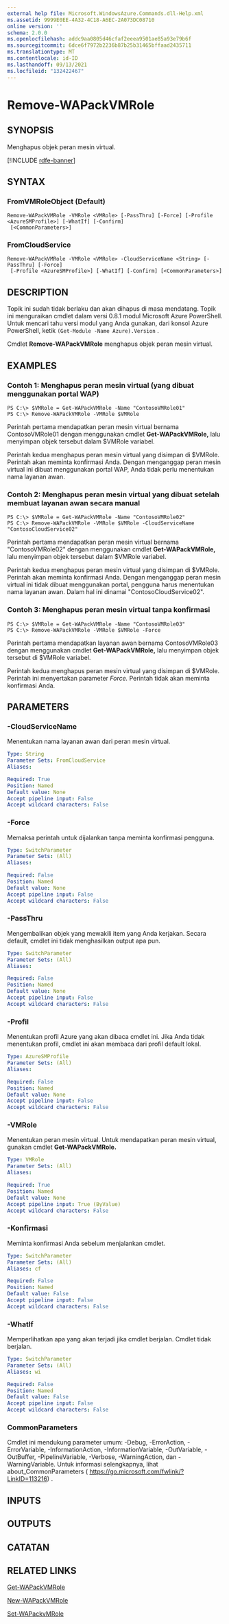 ```yaml
---
external help file: Microsoft.WindowsAzure.Commands.dll-Help.xml
ms.assetid: 9999E0EE-4A32-4C18-A6EC-2A073DC08710
online version: ''
schema: 2.0.0
ms.openlocfilehash: addc9aa0805d46cfaf2eeea9501ae85a93e79b6f
ms.sourcegitcommit: 6dce6f7972b2236b87b25b31465bffaad2435711
ms.translationtype: MT
ms.contentlocale: id-ID
ms.lasthandoff: 09/13/2021
ms.locfileid: "132422467"
---
```

# Remove-WAPackVMRole

## SYNOPSIS
Menghapus objek peran mesin virtual.

[!INCLUDE [rdfe-banner](../../includes/rdfe-banner.md)]

## SYNTAX

### FromVMRoleObject (Default)
```
Remove-WAPackVMRole -VMRole <VMRole> [-PassThru] [-Force] [-Profile <AzureSMProfile>] [-WhatIf] [-Confirm]
 [<CommonParameters>]
```

### FromCloudService
```
Remove-WAPackVMRole -VMRole <VMRole> -CloudServiceName <String> [-PassThru] [-Force]
 [-Profile <AzureSMProfile>] [-WhatIf] [-Confirm] [<CommonParameters>]
```

## DESCRIPTION
Topik ini sudah tidak berlaku dan akan dihapus di masa mendatang.
Topik ini menguraikan cmdlet dalam versi 0.8.1 modul Microsoft Azure PowerShell.
Untuk mencari tahu versi modul yang Anda gunakan, dari konsol Azure PowerShell, ketik `(Get-Module -Name Azure).Version` .

Cmdlet **Remove-WAPackVMRole** menghapus objek peran mesin virtual.

## EXAMPLES

### Contoh 1: Menghapus peran mesin virtual (yang dibuat menggunakan portal WAP)
```
PS C:\> $VMRole = Get-WAPackVMRole -Name "ContosoVMRole01"
PS C:\> Remove-WAPackVMRole -VMRole $VMRole
```

Perintah pertama mendapatkan peran mesin virtual bernama ContosoVMRole01 dengan menggunakan cmdlet **Get-WAPackVMRole,** lalu menyimpan objek tersebut dalam $VMRole variabel.

Perintah kedua menghapus peran mesin virtual yang disimpan di $VMRole.
Perintah akan meminta konfirmasi Anda. Dengan menganggap peran mesin virtual ini dibuat menggunakan portal WAP, Anda tidak perlu menentukan nama layanan awan.

### Contoh 2: Menghapus peran mesin virtual yang dibuat setelah membuat layanan awan secara manual
```
PS C:\> $VMRole = Get-WAPackVMRole -Name "ContosoVMRole02"
PS C:\> Remove-WAPackVMRole -VMRole $VMRole -CloudServiceName "ContosoCloudService02"
```

Perintah pertama mendapatkan peran mesin virtual bernama "ContosoVMRole02" dengan menggunakan cmdlet **Get-WAPackVMRole,** lalu menyimpan objek tersebut dalam $VMRole variabel.

Perintah kedua menghapus peran mesin virtual yang disimpan di $VMRole.
Perintah akan meminta konfirmasi Anda.
Dengan menganggap peran mesin virtual ini tidak dibuat menggunakan portal, pengguna harus menentukan nama layanan awan.
Dalam hal ini dinamai "ContosoCloudService02".

### Contoh 3: Menghapus peran mesin virtual tanpa konfirmasi
```
PS C:\> $VMRole = Get-WAPackVMRole -Name "ContosoVMRole03"
PS C:\> Remove-WAPackVMRole -VMRole $VMRole -Force
```

Perintah pertama mendapatkan layanan awan bernama ContosoVMRole03 dengan menggunakan cmdlet **Get-WAPackVMRole,** lalu menyimpan objek tersebut di $VMRole variabel.

Perintah kedua menghapus peran mesin virtual yang disimpan di $VMRole.
Perintah ini menyertakan parameter *Force.*
Perintah tidak akan meminta konfirmasi Anda.

## PARAMETERS

### -CloudServiceName
Menentukan nama layanan awan dari peran mesin virtual.

```yaml
Type: String
Parameter Sets: FromCloudService
Aliases:

Required: True
Position: Named
Default value: None
Accept pipeline input: False
Accept wildcard characters: False
```

### -Force
Memaksa perintah untuk dijalankan tanpa meminta konfirmasi pengguna.

```yaml
Type: SwitchParameter
Parameter Sets: (All)
Aliases:

Required: False
Position: Named
Default value: None
Accept pipeline input: False
Accept wildcard characters: False
```

### -PassThru
Mengembalikan objek yang mewakili item yang Anda kerjakan.
Secara default, cmdlet ini tidak menghasilkan output apa pun.

```yaml
Type: SwitchParameter
Parameter Sets: (All)
Aliases:

Required: False
Position: Named
Default value: None
Accept pipeline input: False
Accept wildcard characters: False
```

### -Profil
Menentukan profil Azure yang akan dibaca cmdlet ini.
Jika Anda tidak menentukan profil, cmdlet ini akan membaca dari profil default lokal.

```yaml
Type: AzureSMProfile
Parameter Sets: (All)
Aliases:

Required: False
Position: Named
Default value: None
Accept pipeline input: False
Accept wildcard characters: False
```

### -VMRole
Menentukan peran mesin virtual.
Untuk mendapatkan peran mesin virtual, gunakan cmdlet **Get-WAPackVMRole.**

```yaml
Type: VMRole
Parameter Sets: (All)
Aliases:

Required: True
Position: Named
Default value: None
Accept pipeline input: True (ByValue)
Accept wildcard characters: False
```

### -Konfirmasi
Meminta konfirmasi Anda sebelum menjalankan cmdlet.

```yaml
Type: SwitchParameter
Parameter Sets: (All)
Aliases: cf

Required: False
Position: Named
Default value: False
Accept pipeline input: False
Accept wildcard characters: False
```

### -WhatIf
Memperlihatkan apa yang akan terjadi jika cmdlet berjalan.
Cmdlet tidak berjalan.

```yaml
Type: SwitchParameter
Parameter Sets: (All)
Aliases: wi

Required: False
Position: Named
Default value: False
Accept pipeline input: False
Accept wildcard characters: False
```

### CommonParameters
Cmdlet ini mendukung parameter umum: -Debug, -ErrorAction, -ErrorVariable, -InformationAction, -InformationVariable, -OutVariable, -OutBuffer, -PipelineVariable, -Verbose, -WarningAction, dan -WarningVariable. Untuk informasi selengkapnya, lihat about_CommonParameters ( https://go.microsoft.com/fwlink/?LinkID=113216) .

## INPUTS

## OUTPUTS

## CATATAN

## RELATED LINKS

[Get-WAPackVMRole](./Get-WAPackVMRole.md)

[New-WAPackVMRole](./New-WAPackVMRole.md)

[Set-WAPackvMRole](./Set-WAPackVMRole.md)


